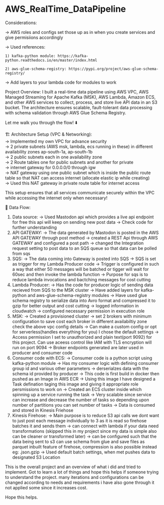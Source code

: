 # AWS_RealTime_DataPipeline

Considerations: 

-> AWS roles and configs set those up as in when you create services and give permisiions accordingly 

-> Used references:

    1) kafka-python module: https://kafka-python.readthedocs.io/en/master/index.html
    
    2) aws-glue-schema-registry: https://pypi.org/project/aws-glue-schema-registry/
    
-> Add layers to your lambda code for modules to work 

Project Overview:
I built a real-time data pipeline using AWS VPC, AWS Managed Streaming for Apache Kafka (MSK), AWS Lambda, Amazon ECS, and other AWS services to collect, process, and store live API data in an S3 bucket. The architecture ensures scalable, fault-tolerant data processing with schema validation through AWS Glue Schema Registry.

Let me walk you through the flow! ⬇️

🏗️ Architecture Setup (VPC & Networking): <br>
-> Implemented my own VPC for advance security <br>
-> 2 private subnets (AWS msk, lambda, ecs running in these) in different availability zones ap-south-1a, ap-south-1b <br>
-> 2 public subnets each in one availability zone <br>
-> 2 Route tables one for public subnets and another for private <br>
-> internet gateway for 0.0.0.0/0 through igw <br>
-> NAT gateway using one public subnet which is inside the public route table so that NAT can access internet (allocate elastic ip while creating) <br>
-> Used this NAT gateway in private route table for internet access <br>

This setup ensures that all services communicate securely within the VPC while accessing the internet only when necessary!

🔁 Data Flow:
1) Data source:
   -> Used Mastodon api which provides a live api endpoint for free this api will keep on sending new post data
   -> Check code for further understanding
2) API GATEWAY:
   -> The data generated by Mastodon is posted in the AWS API GATEWAY through post method
   -> created a REST Api through AWS GATEWAY and configured a post path
   -> changed the Integration request setting to post data to an SQS queue so that data can be polled from sqs
3) SQS:
   -> The data coming into Gateway is posted into SQS
   -> SQS is set as trigger for my Lambda Producer code
   -> Trigger is configured in such a way that either 50 messages will be batched or tigger will wait for 60sec and then invoke the lambda function
   -> Purpose for sqs is to reduce lambda invocations and bactching messages for cost cutting 
5) Lambda Producer:
   -> Has the code for producer logic of sending data recieved from SQS to the MSK cluster
   -> Have added layers for kafka-python and aws-glue-schema-registry modules
   -> Have used glue schema registry to serialize data into Avro format and compressed it to gzip for better output and cost cutting 
   -> logged information in cloudwatch
   -> configured necessary permission in execution role
6) MSK:
   -> Created a provisioned cluster
   -> set 2 brokers with minimum configuration to save cost each broker in different availabiltiy zone check the above vpc config details
   -> Can make a custom config or opt for serverless(handles everything for you) I chose the default settings
   -> Access permission I set to unauthorized and plain text(port 9092) for this project. Can use aceess control like IAM with TLS encryption will run on port 9094
   -> Broker endpoints generated are later used in producer and consumer code
7) Consumer code with ECS:
   -> Consumer code is a python script using kafka-python module
   -> Has my consumer logic with defining consumer group id and various other parameters
   -> derserialzes data with the schema id provided by producer
   -> This code is first build in docker then pushed as an Image in AWS ECR
   -> Using this image I have designed a Task defination taging this image and giving it appropriate role persmissions to work on
   -> Created an ECS cluster inside which spinning up a service running the task
   -> Very scalable since service can increase and decrease the number of tasks so depending upon number of partitions you can set number of tasks
   -> Data is consumed and stored in Kinesis Friehose
8) Kinesis Firehose:
   -> Main purpose is to reduce S3 api calls we dont want to just post each message individually to 3 as it is read so firehose batches it and sends them
   -> can connect with lambda if your data need transformations (skipped this in my project since my data is simple also can be cleaner or transformed later)
   -> can be configured such that the data being sent to s3 can use schema from glue and save files as parquet inbuilt feature of firehose, compression is also           possible instead eg: .json.gzip
   -> Used default batch settings, when met pushes data to designated S3 Location

This is the overall project and an overview of what i did and tried to implement. Got to learn a lot of things and hope this helps if someone trying to understand the project. many iterations and configurations can be changed according to needs and requirements i have also gone through it not applied some since it increases cost. 

Hope this helps.
    
   
